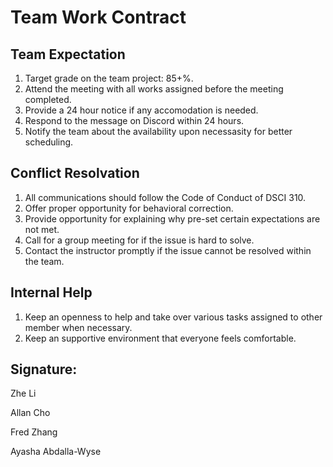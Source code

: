 # Team Work Contract

## Team Expectation
1. Target grade on the team project: 85+%.
2. Attend the meeting with all works assigned before the meeting completed.
3. Provide a 24 hour notice if any accomodation is needed.
4. Respond to the message on Discord within 24 hours.
5. Notify the team about the availability upon necessasity for better scheduling.

## Conflict Resolvation
1. All communications should follow the Code of Conduct of DSCI 310.
2. Offer proper opportunity for behavioral correction.
3. Provide opportunity for explaining why pre-set certain expectations are not met.
4. Call for a group meeting for if the issue is hard to solve.
5. Contact the instructor promptly if the issue cannot be resolved within the team.

## Internal Help
1. Keep an openness to help and take over various tasks assigned to other member when necessary.
2. Keep an supportive environment that everyone feels comfortable.

## Signature:
Zhe Li

Allan Cho

Fred Zhang

Ayasha Abdalla-Wyse
